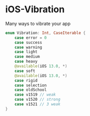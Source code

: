 # iOS-Vibration
Many ways to vibrate your app
```swift
enum Vibration: Int, CaseIterable {
    case error = 0
    case success
    case warning
    case light
    case medium
    case heavy
    @available(iOS 13.0, *)
    case soft
    @available(iOS 13.0, *)
    case rigid
    case selection
    case oldSchool
    case v1519 // weak 
    case v1520 // strong
    case v1521 // 3 weak
}
```
